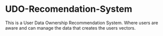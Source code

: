 # UDO-Recomendation-System
This is a User Data Ownership Recommendation System. Where users are aware and can manage the data that creates the users vectors.
